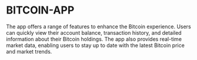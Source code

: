 # BITCOIN-APP
The app offers a range of features to enhance the Bitcoin experience. Users can quickly view their account balance, transaction history, and detailed information about their Bitcoin holdings. The app also provides real-time market data, enabling users to stay up to date with the latest Bitcoin price and market trends. 
